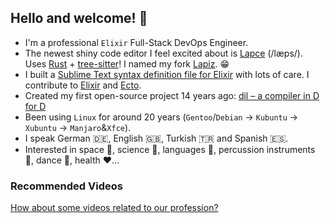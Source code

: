 ## Hello and welcome! :wave:

* I'm a professional `Elixir` Full-Stack DevOps Engineer.
* The newest shiny code editor I feel excited about is [Lapce](https://github.com/lapce/lapce) (/læps/). Uses [Rust](https://www.rust-lang.org/) + [tree-sitter](https://github.com/tree-sitter/tree-sitter)! I named my fork [Lapiz](https://github.com/azizk/lapiz). 😁
* I built a [Sublime Text syntax definition file for Elixir](https://github.com/elixir-editors/elixir-sublime-syntax) with lots of care. I contribute to [Elixir](https://github.com/elixir-lang/elixir/commits?author=azizk) and [Ecto](https://github.com/elixir-ecto/ecto/commits?author=azizk).
* Created my first open-source project 14 years ago: [dil – a compiler in D for D](https://github.com/azizk/dil)
* Been using `Linux` for around 20 years (`Gentoo`/`Debian` -> `Kubuntu` -> `Xubuntu` -> `Manjaro`&`Xfce`).
* I speak German :de:, English :gb:, Turkish :tr: and Spanish :es:.
* Interested in space :space_invader:, science :microscope:, languages :tongue:, percussion instruments :drum:, dance :man_dancing:, health :heart:...

### Recommended Videos

[How about some videos related to our profession?](/Recommended_Videos.md)
